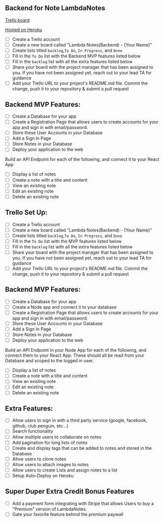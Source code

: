 ## Backend for Note LambdaNotes

[Trello board](https://trello.com/b/hLl7VMxo/lambda-notes-backend-troy-williams)

[Hosted on Heroku](https://immense-brushlands-42332.herokuapp.com)

* [ ] Create a Trello account
* [ ] Create a new board called "Lambda Notes(Backend) - {Your Name}"
* [ ] Create lists titled `backlog`,`To Do`, `In Progress`, and `Done`
* [ ] Fill in the `To Do` list with the Backend MVP features listed below
* [ ] Fill in the `backlog` list with all the extra features listed below
* [ ] Share your board with the project manager that has been assigned to you. If you have not been assigned yet, reach out to your lead TA for guidance
* [ ] Add your Trello URL to your project's README.md file. Commit the change, push it to your repository & submit a pull request

## Backend MVP Features:

* [ ] Create a Database for your app
* [ ] Create a Registration Page that allows users to create accounts for your app and sign in with email/password.
* [ ] Store these User Accounts in your Database
* [ ] Add a Sign In Page
* [ ] Store Notes in your Database
* [ ] Deploy your application to the web

Build an API Endpoint for each of the following, and connect it to your React App

* [ ] Display a list of notes
* [ ] Create a note with a title and content
* [ ] View an existing note
* [ ] Edit an existing note
* [ ] Delete an existing note

## Trello Set Up:

* [ ] Create a Trello account
* [ ] Create a new board called "Lambda Notes(Backend) - {Your Name}"
* [ ] Create lists titled `backlog`,`To Do`, `In Progress`, and `Done`
* [ ] Fill in the `To Do` list with the MVP features listed below
* [ ] Fill in the `backlog` list with all the extra features listed below
* [ ] Share your board with the project manager that has been assigned to you. If you have not been assigned yet, reach out to your lead TA for guidance
* [ ] Add your Trello URL to your project's README.md file. Commit the change, push it to your repository & submit a pull request

## Backend MVP Features:

* [ ] Create a Database for your app
* [ ] Create a Node app and connect it to your database
* [ ] Create a Registration Page that allows users to create accounts for your app and sign in with email/password.
* [ ] Store these User Accounts in your Database
* [ ] Add a Sign In Page
* [ ] Store Notes in your Database
* [ ] Deploy your application to the web

Build an API Endpoint in your Node App for each of the following, and connect them to your React App. These should all be read from your Database and scoped to the logged in user.

* [ ] Display a list of notes
* [ ] Create a note with a title and content
* [ ] View an existing note
* [ ] Edit an existing note
* [ ] Delete an existing note

## Extra Features:

* [ ] Allow users to sign in with a third party service (google, facebook, github, club penguin, etc...)
* [ ] Search functionality
* [ ] Allow multiple users to collaborate on notes
* [ ] Add pagination for long lists of notes
* [ ] Create and display tags that can be added to notes and stored in the Database
* [ ] Allow users to clone notes
* [ ] Allow users to attach images to notes
* [ ] Allow users to create Lists and assign notes to a list
* [ ] Setup Auto-Deploy on Heroku

## Super Duper Extra Credit Bonus Features

* [ ] Add a payment form integrating with Stripe that allows Users to buy a "Premium" version of LambdaNotes.
* [ ] Gate your favorite feature behind the premium paywall
